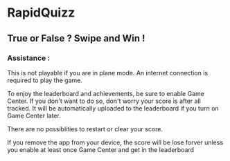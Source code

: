 # RapidQuizz

## **True or False ? Swipe and Win !**

### Assistance :

This is not playable if you are in plane mode.
An internet connection is required to play the game.

To enjoy the leaderboard and achievements, be sure to enable Game Center.
If you don't want to do so, don't worry your score is after all tracked.
It will be automatically uploaded to the leaderboard if you turn on Game Center later.

There are no possiblities to restart or clear your score.

If you remove the app from your device, the score will be lose forver unless you enable at least once Game Center and get in the leaderboard
